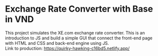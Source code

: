 # Exchange Rate Converter with Base in VND
This project simulates the XE.com exchange rate converter. This is an introduction to JS and build a simple GUI that connect the front-end page with HTML and CSS and back-end engine using JS.<br>
Link to production: https://quirky-hawking-c16bd5.netlify.app/
